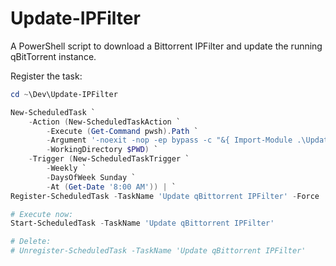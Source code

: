 # Update-IPFilter

A PowerShell script to download a Bittorrent IPFilter and update the running qBitTorrent instance.

Register the task:

```powershell
cd ~\Dev\Update-IPFilter

New-ScheduledTask `
    -Action (New-ScheduledTaskAction `
        -Execute (Get-Command pwsh).Path `
        -Argument '-noexit -nop -ep bypass -c "&{ Import-Module .\Update-IPFilter.psm1; Update-IPFilter }"' `
        -WorkingDirectory $PWD) `
    -Trigger (New-ScheduledTaskTrigger `
        -Weekly `
        -DaysOfWeek Sunday `
        -At (Get-Date '8:00 AM')) | `
Register-ScheduledTask -TaskName 'Update qBittorrent IPFilter' -Force

# Execute now:
Start-ScheduledTask -TaskName 'Update qBittorrent IPFilter'

# Delete:
# Unregister-ScheduledTask -TaskName 'Update qBittorrent IPFilter'
```
